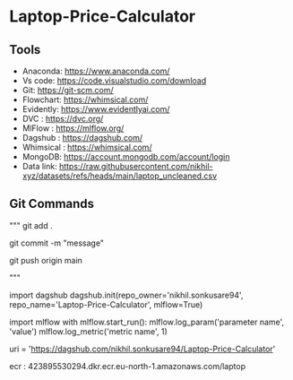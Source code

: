 # Laptop-Price-Calculator

## Tools
- Anaconda: https://www.anaconda.com/
- Vs code: https://code.visualstudio.com/download
- Git: https://git-scm.com/
- Flowchart: https://whimsical.com/
- Evidently: https://www.evidentlyai.com/
- DVC : https://dvc.org/
- MlFlow : https://mlflow.org/ 
- Dagshub : https://dagshub.com/
- Whimsical : https://whimsical.com/
- MongoDB: https://account.mongodb.com/account/login
- Data link: https://raw.githubusercontent.com/nikhil-xyz/datasets/refs/heads/main/laptop_uncleaned.csv


## Git Commands
"""
git add .

git commit -m "message"

git push origin main

"""



import dagshub
dagshub.init(repo_owner='nikhil.sonkusare94', repo_name='Laptop-Price-Calculator', mlflow=True)

import mlflow
with mlflow.start_run():
  mlflow.log_param('parameter name', 'value')
  mlflow.log_metric('metric name', 1)


uri = 'https://dagshub.com/nikhil.sonkusare94/Laptop-Price-Calculator'

ecr : 423895530294.dkr.ecr.eu-north-1.amazonaws.com/laptop